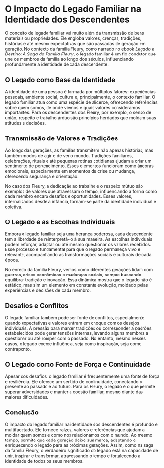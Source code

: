 # O Impacto do Legado Familiar na Identidade dos Descendentes

O conceito de legado familiar vai muito além da transmissão de bens materiais ou propriedades. Ele engloba valores, crenças, tradições, histórias e até mesmo expectativas que são passadas de geração em geração. No contexto da família Fleury, como narrado no ebook *Legado e Destino: A Saga da Família Fleury*, o legado familiar é um fio condutor que une os membros da família ao longo dos séculos, influenciando profundamente a identidade de cada descendente.

## O Legado como Base da Identidade

A identidade de uma pessoa é formada por múltiplos fatores: experiências pessoais, ambiente social, cultura e, principalmente, o contexto familiar. O legado familiar atua como uma espécie de alicerce, oferecendo referências sobre quem somos, de onde viemos e quais valores consideramos importantes. Para os descendentes dos Fleury, por exemplo, o senso de união, respeito e trabalho árduo são princípios herdados que moldam suas atitudes e decisões.

## Transmissão de Valores e Tradições

Ao longo das gerações, as famílias transmitem não apenas histórias, mas também modos de agir e de ver o mundo. Tradições familiares, celebrações, rituais e até pequenas rotinas cotidianas ajudam a criar um sentimento de pertencimento. Esses elementos funcionam como âncoras emocionais, especialmente em momentos de crise ou mudança, oferecendo segurança e orientação.

No caso dos Fleury, a dedicação ao trabalho e o respeito mútuo são exemplos de valores que atravessam o tempo, influenciando a forma como cada membro encara desafios e oportunidades. Esses valores, internalizados desde a infância, tornam-se parte da identidade individual e coletiva.

## O Legado e as Escolhas Individuais

Embora o legado familiar seja uma herança poderosa, cada descendente tem a liberdade de reinterpretá-lo à sua maneira. As escolhas individuais podem reforçar, adaptar ou até mesmo questionar os valores recebidos. Esse processo é fundamental para que o legado permaneça vivo e relevante, acompanhando as transformações sociais e culturais de cada época.

No enredo da família Fleury, vemos como diferentes gerações lidam com guerras, crises econômicas e mudanças sociais, sempre buscando equilibrar tradição e inovação. Essa dinâmica mostra que o legado não é estático, mas sim um elemento em constante evolução, moldado pelas experiências e decisões de cada membro.

## Desafios e Conflitos

O legado familiar também pode ser fonte de conflitos, especialmente quando expectativas e valores entram em choque com os desejos individuais. A pressão para manter tradições ou corresponder a padrões estabelecidos pode gerar tensões internas, levando alguns membros a questionar ou até romper com o passado. No entanto, mesmo nesses casos, o legado exerce influência, seja como inspiração, seja como contraponto.

## O Legado como Fonte de Força e Continuidade

Apesar dos desafios, o legado familiar é frequentemente uma fonte de força e resiliência. Ele oferece um sentido de continuidade, conectando o presente ao passado e ao futuro. Para os Fleury, o legado é o que permite superar adversidades e manter a coesão familiar, mesmo diante das maiores dificuldades.

## Conclusão

O impacto do legado familiar na identidade dos descendentes é profundo e multifacetado. Ele fornece raízes, valores e referências que ajudam a moldar quem somos e como nos relacionamos com o mundo. Ao mesmo tempo, permite que cada geração deixe sua marca, adaptando e enriquecendo o legado para as próximas gerações. Assim, como na saga da família Fleury, o verdadeiro significado do legado está na capacidade de unir, inspirar e transformar, atravessando o tempo e fortalecendo a identidade de todos os seus membros.